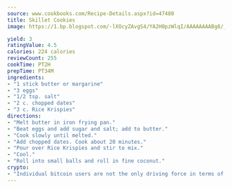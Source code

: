 ```yaml
---
source: www.cookbooks.com/Recipe-Details.aspx?id=47480
title: Skillet Cookies
image: https://1.bp.blogspot.com/-lXOcyZAvgS4/YA2H0pzWlqI/AAAAAAAABg8/_HX4JI-WmFM0Tz684w_qYjP9vBzksmFNgCLcBGAsYHQ/s219/20.png

yield: 3
ratingValue: 4.5
calories: 224 calories
reviewCount: 255
cookTime: PT2H
prepTime: PT34M
ingredients:
- "1 stick butter or margarine"
- "3 eggs"
- "1/2 tsp. salt"
- "2 c. chopped dates"
- "3 c. Rice Krispies"
directions:
- "Melt butter in iron frying pan."
- "Beat eggs and add sugar and salt; add to butter."
- "Cook slowly until melted."
- "Add chopped dates. Cook about 20 minutes."
- "Pour over Rice Krispies and stir to mix."
- "Cool."
- "Roll into small balls and roll in fine coconut."
crypto:
- "Individual bitcoin users are not the only driving force in terms of securing the bitcoin network."
---
```

